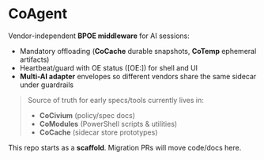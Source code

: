 ﻿# CoAgent

Vendor-independent **BPOE middleware** for AI sessions:
- Mandatory offloading (**CoCache** durable snapshots, **CoTemp** ephemeral artifacts)
- Heartbeat/guard with OE status ([OE:<glyph>]) for shell and UI
- **Multi-AI adapter** envelopes so different vendors share the same sidecar under guardrails

> Source of truth for early specs/tools currently lives in:
> - **CoCivium** (policy/spec docs)
> - **CoModules** (PowerShell scripts & utilities)
> - **CoCache** (sidecar store prototypes)

This repo starts as a **scaffold**. Migration PRs will move code/docs here.
